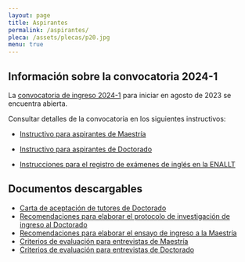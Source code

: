 ```yaml
---
layout: page
title: Aspirantes
permalink: /aspirantes/
pleca: /assets/plecas/p20.jpg
menu: true
---
```



## Información sobre la convocatoria 2024-1

La [convocatoria de ingreso 2024-1](/assets/docs/convocatoria_ingreso_2024-1.pdf) para iniciar en agosto de 2023 se encuentra abierta.

Consultar detalles de la convocatoria en los siguientes instructivos:

 - [Instructivo para aspirantes de Maestría](/assets/docs/instructivo-maestria.pdf)
 - [Instructivo para aspirantes de Doctorado](/assets/docs/instructivo-doctorado.pdf)

 - [Instrucciones para el registro de exámenes de inglés en la ENALLT](/assets/docs/anuncio_fechas_enallt.pdf)


## Documentos descargables

 - [Carta de aceptación de tutores de Doctorado](/assets/formatos/aspirantes/formato_carta_aceptacion_tutor_doctorado.docx)
 - [Recomendaciones para elaborar el protocolo de investigación de ingreso al Doctorado](/assets/docs/recomendaciones_aspirantes_doctorado.pdf)
 - [Recomendaciones para elaborar el ensayo de ingreso a la Maestría](/assets/docs/recomendaciones_aspirantes_maestria.pdf)
 - [Criterios de evaluación para entrevistas de Maestría](/assets/docs/rubrica_entrevista_Mae.pdf)
 - [Criterios de evaluación para entrevistas de Doctorado](/assets/docs/rubrica_entrevista_Doc.pdf)
